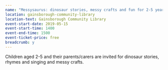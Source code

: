 ```yaml
---
name: "Messysaurus: dinosaur stories, messy crafts and fun for 2-5 year-olds"
location: gainsborough-community-library
location-text: Gainsborough Community Library
event-start-date: 2019-05-15
event-start-time: 1400
event-end-time: 1500
event-ticket-price: free
breadcrumb: y
---
```


Children aged 2-5 and their parents/carers are invited for dinosaur stories, rhymes and singing and messy crafts.
